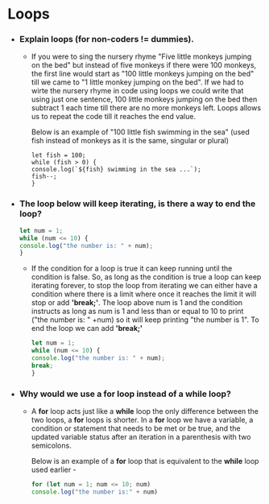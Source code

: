 # Loops

* ### Explain loops (for non-coders != dummies).
  
  *  If you were to sing the nursery rhyme "Five little monkeys jumping on the bed" but instead of five monkeys if there were 100 monkeys, the first line would start as "100 little monkeys jumping on the bed" till we came to "1 little monkey jumping on the bed". If we had to wirte the nursery rhyme in code using loops we could write that using just one sentence, 100 little monkeys jumping on the bed then subtract 1 each time till there are no more monkeys left. Loops allows us to repeat the code till it reaches the end value. 

     Below is an example of "100 little fish swimming in the sea" (used fish instead of monkeys as it is the same, singular or plural) 

     ```JS
     let fish = 100;
     while (fish > 0) {
     console.log(`${fish} swimming in the sea ...`);
     fish--;
     }
     ```




* ### The loop below will keep iterating, is there a way to end the loop?

    ```js 
    let num = 1;
    while (num <= 10) {
    console.log("the number is: " + num);
    }
    ```

  * If the condition for a loop is true it can keep running until the condition is false. So, as long as the condition is true a loop can keep iterating forever, to stop the loop from iterating we can either have a condition where there is a limit where once it reaches the limit it will stop or add __'break;'__. The loop above num is 1 and the condition instructs as long as num is 1 and less than or equal to 10 to print  ("the number is: " +num) so it will keep printing "the number is 1". To end the loop we can add __'break;'__

    ```js
    let num = 1;
    while (num <= 10) {
    console.log("the number is: " + num);
    break;
    }
    ```
    


* ### Why would we use a __for__ loop instead of a __while__ loop?

  * A __for__ loop acts just like a __while__ loop the only difference between the two loops, a __for__ loops is shorter. In a __for__ loop we have a variable, a condition or statement that needs to be met or be true, and the updated variable status after an iteration in a parenthesis with two semicolons. 
  
    Below is an example of a __for__ loop that is equivalent to the __while__ loop used earlier -

     ``` js
     for (let num = 1; num <= 10; num)
     console.log("the number is:" + num)
     ```
